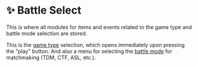 # :sparkles: Battle Select

This is where all modules for items and events related to the game type and battle mode selection are stored.

This is the [game type](/src/Lobby/BattleSelect/BattleType/README.md) selection, which opens immediately upon pressing the "play" button. And also a menu for selecting the [battle mode](/src/Lobby/BattleSelect/BattleMode/README.md) for matchmaking (TDM, CTF, ASL, etc.).
